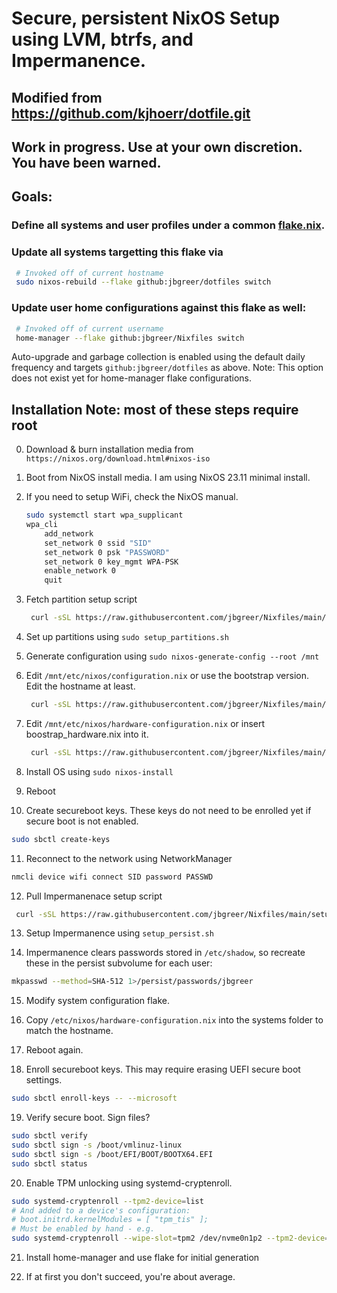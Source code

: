 # Secure, persistent NixOS Setup using LVM, btrfs, and Impermanence.

## Modified from https://github.com/kjhoerr/dotfile.git
## Work in progress.  Use at your own discretion.  You have been warned.

## Goals:
### Define all systems and user profiles under a common [flake.nix](./flake.nix). 
### Update all systems targetting this flake via

   ```bash
    # Invoked off of current hostname
    sudo nixos-rebuild --flake github:jbgreer/dotfiles switch
   ```

### Update user home configurations against this flake as well:

   ```bash
    # Invoked off of current username
    home-manager --flake github:jbgreer/Nixfiles switch
   ```

Auto-upgrade and garbage collection is enabled using the default daily frequency and targets `github:jbgreer/dotfiles` as above. 
Note: This option does not exist yet for home-manager flake configurations.

## Installation Note: most of these steps require root

0. Download & burn installation media from ```https://nixos.org/download.html#nixos-iso```

1. Boot from NixOS install media.  I am using NixOS 23.11 minimal install.

2. If you need to setup WiFi, check the NixOS manual.  

   ```bash
   sudo systemctl start wpa_supplicant
   wpa_cli
       add_network
       set_network 0 ssid "SID"
       set_network 0 psk "PASSWORD"
       set_network 0 key_mgmt WPA-PSK
       enable_network 0 
       quit
   ```

3. Fetch partition setup script

   ```bash
    curl -sSL https://raw.githubusercontent.com/jbgreer/Nixfiles/main/setup_partitions.sh -o setup_partisions.sh
   ```

4. Set up partitions using ```sudo setup_partitions.sh```
   
5. Generate configuration using ```sudo nixos-generate-config --root /mnt```

6. Edit ```/mnt/etc/nixos/configuration.nix``` or use the bootstrap version.  Edit the hostname at least.

   ```bash
    curl -sSL https://raw.githubusercontent.com/jbgreer/Nixfiles/main/.config/nixos/systems/configuration_bootstrap.nix -o /mnt/etc/nixos/configuration.nix
   ```

7. Edit ```/mnt/etc/nixos/hardware-configuration.nix``` or insert boostrap_hardware.nix into it.

   ```bash
    curl -sSL https://raw.githubusercontent.com/jbgreer/Nixfiles/main/.config/nixos/systems/hardware_bootstrap.nix -o hardware_bootstrap.nix
   ```

8. Install OS using ````sudo nixos-install````

9. Reboot

10. Create secureboot keys. These keys do not need to be enrolled yet if secure boot is not enabled.

   ```bash
   sudo sbctl create-keys
   ```

11.  Reconnect to the network using NetworkManager

   ```bash
   nmcli device wifi connect SID password PASSWD
   ```

12. Pull Impermanenace setup script 

   ```bash
    curl -sSL https://raw.githubusercontent.com/jbgreer/Nixfiles/main/setup_persist.sh > setup_persist.sh
   ```

13. Setup Impermanence using ````setup_persist.sh````

14. Impermanence clears passwords stored in `/etc/shadow`, so recreate these in the persist subvolume for each user:

   ```bash
   mkpasswd --method=SHA-512 1>/persist/passwords/jbgreer
   ```

15. Modify system configuration flake. 

16. Copy `/etc/nixos/hardware-configuration.nix` into the systems folder to match the hostname.

17. Reboot again.

18. Enroll secureboot keys.  This may require erasing UEFI secure boot settings.

   ```bash
   sudo sbctl enroll-keys -- --microsoft
   ```

19. Verify secure boot.  Sign files?

   ```bash
   sudo sbctl verify
   sudo sbctl sign -s /boot/vmlinuz-linux
   sudo sbctl sign -s /boot/EFI/BOOT/BOOTX64.EFI
   sudo sbctl status
   ```

20. Enable TPM unlocking using systemd-cryptenroll.

   ```bash
   sudo systemd-cryptenroll --tpm2-device=list
  # And added to a device's configuration:
  # boot.initrd.kernelModules = [ "tpm_tis" ];
  # Must be enabled by hand - e.g.
   sudo systemd-cryptenroll --wipe-slot=tpm2 /dev/nvme0n1p2 --tpm2-device=auto --tpm2-pcrs=0+2+7
   ```

21. Install home-manager and use flake for initial generation

22. If at first you don't succeed, you're about average.

